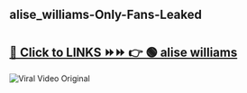 
 ## alise_williams-Only-Fans-Leaked

# <h2><a href="https://clipsfans.com/alise_williams&ref=git">🔗 Click to LINKS ⏩⏩ 👉 🟢 alise williams </a></h2>

<a href="https://clipsfans.com/alise_williams&ref=git" rel="nofollow" data-target="animated-image.originalLink"><img src="https://i.ibb.co.com/xMMVF88/686577567.gif" alt="Viral Video Original" style="max-width: 100%; display: inline-block;" data-target="animated-image.originalImage"></a>
